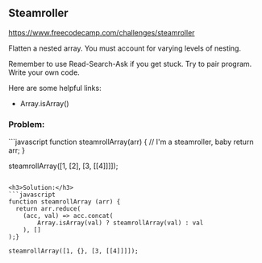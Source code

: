 <h2>Steamroller</h2>

https://www.freecodecamp.com/challenges/steamroller

Flatten a nested array. You must account for varying levels of nesting.

Remember to use Read-Search-Ask if you get stuck. Try to pair program. Write your own code.

Here are some helpful links:

- Array.isArray()

<h3>Problem:</h3>
```javascript
function steamrollArray(arr) {
  // I'm a steamroller, baby
  return arr;
}

steamrollArray([1, [2], [3, [[4]]]]);
```

<h3>Solution:</h3>
```javascript
function steamrollArray (arr) {
  return arr.reduce(
    (acc, val) => acc.concat(
        Array.isArray(val) ? steamrollArray(val) : val
    ), []
);}

steamrollArray([1, {}, [3, [[4]]]]);
```
